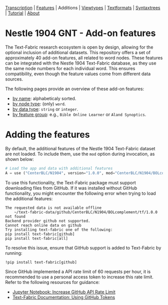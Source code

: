 <a name="start"></a>
<div class="hidden-content">
<a href="../transcription.md">Transcription</a> | <a href="../features/README.md#start">Features</a> | Additions | <a href="../viewtypes.md#start">Viewtypes</a> | <a href="../textformats.md#start">Textformats</a> |  <a href="../syntaxtrees.md#start">Syntaxtrees</a> | <a href="../tutorial/README.md#start">Tutorial</a> | <a href="../about.md#start">About</a>
</div>

# Nestle 1904 GNT - Add-on features

The Text-Fabric research ecosystem is open by design, allowing for the optional inclusion of additional datasets. This repository offers a set of approximately 40 add-on features, all related to word nodes. These features can be integrated with the Nestle 1904 Text-Fabric database, as they use the same node numbers for each individual word. This ensures compatibility, even though the feature values come from different data sources.

The following pages provide an overview of these add-on features:
  * [by name](featuresbyname.md#start): alphabeticaly sorted.
  * [by node type](featuresbynodetype.md#start): (only) `word`.
  * [by data type](featuresbydatatype.md#start): `string` or `integer`.
  * [by feature group](featuresbyfeaturegroup.md#start): e.g., `Bible Online Learner` or `Aland Synoptics`.
  
# Adding the features

By default, the additional features of the Nestle 1904 Text-Fabric dataset are not loaded. To include them, use the `mod` option during invocation, as shown below:

```python
# Load the app and data with additional features
A = use ("CenterBLC/N1904", version="1.0.0", mod="CenterBLC/N1904/BOLcomplement/tf/", hoist=globals())
```

To use this functionality, the Text-Fabric package must support downloading files from GitHub. If it was installed without GitHub functionality, you might encounter the following error when trying to load the additional features:

```
The requested data is not available offline
	~/text-fabric-data/github/CenterBLC/N1904/BOLcomplement/tf/1.0.0 not found
Backend provider github not supported.
Cannot reach online data on github
Try installing text-fabric one of the following:
pip install text-fabric[github]
pip install text-fabric[all]
```

To resolve this issue, ensure that GitHub support is added to Text-Fabric by running:

```
!pip install text-fabric[github]
```

Since GitHub implemented a API rate limit of 60 requests per hour, it is recommended to use a personal access token to increase this rate limit. Refer to the following resources for guidance:
- [Jupyter Notebook: Increase GitHub API Rate Limit](https://nbviewer.org/github/CenterBLC/N1904/blob/main/docs/tutorial/Increase_GitHub_rate_limit.ipynb)
- [Text-Fabric Documentation: Using GitHub Tokens](https://annotation.github.io/text-fabric/tf/advanced/repo.html#token-in-environment-variables)
